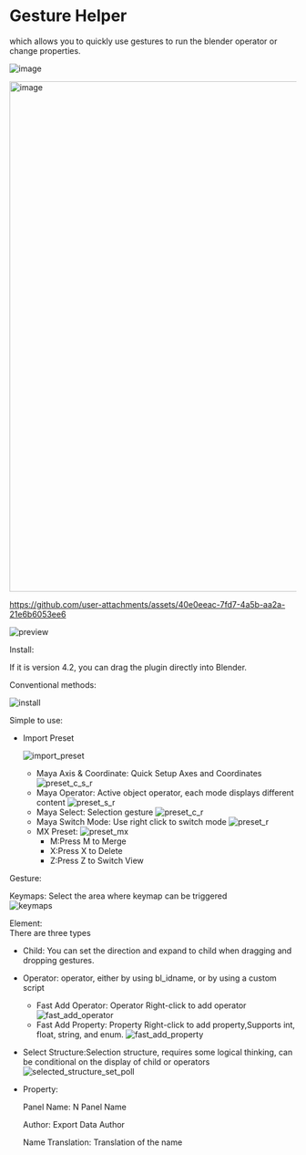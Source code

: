 # Gesture Helper

which allows you to quickly use gestures to run the blender operator or change properties.

![image](https://github.com/user-attachments/assets/da8f96e3-129e-462f-93aa-4b71bf16002a)

<img width="1355" height="895" alt="image" src="https://github.com/user-attachments/assets/5086f258-922e-4f22-9447-2960c53545ab" />



https://github.com/user-attachments/assets/40e0eeac-7fd7-4a5b-aa2a-21e6b6053ee6

![preview](https://github.com/user-attachments/assets/04cbd99a-91de-4818-8cc5-e4bc64dcf69f)

Install:

If it is version 4.2, you can drag the plugin directly into Blender.

Conventional methods:

![install](https://github.com/user-attachments/assets/f6b140ef-1acf-4072-bbae-8747cc23f299)

Simple to use:

* Import Preset

  ![import_preset](https://github.com/user-attachments/assets/2b0dfa04-2470-41ac-ba4a-d6743d4e0d11)
    * Maya Axis & Coordinate: Quick Setup Axes and Coordinates
      ![preset_c_s_r](https://github.com/user-attachments/assets/48d82cdf-e33a-40b3-b591-d89f177e6c5b)
    * Maya Operator: Active object operator, each mode displays different content
      ![preset_s_r](https://github.com/user-attachments/assets/a5a7a20b-28da-49f5-ace8-7d26fcb8d35c)
    * Maya Select: Selection gesture
      ![preset_c_r](https://github.com/user-attachments/assets/46aca90c-2154-4a25-8ca1-c111dd27be3d)
    * Maya Switch Mode: Use right click to switch mode
      ![preset_r](https://github.com/user-attachments/assets/b0e1aa67-c080-430d-9781-b13680479ae6)
    * MX Preset:
      ![preset_mx](https://github.com/user-attachments/assets/962169f0-b489-426e-9b9a-bef89496a07a)
        * M:Press M to Merge
        * X:Press X to Delete
        * Z:Press Z to Switch View

Gesture:

Keymaps: Select the area where keymap can be triggered    
![keymaps](https://github.com/user-attachments/assets/2b89c59b-e951-4eff-8d52-d910f99c4c96)

Element:  
There are three types

* Child:
    You can set the direction and expand to child when dragging and dropping gestures.
  
* Operator:
    operator, either by using bl_idname, or by using a custom script
    * Fast Add Operator: Operator Right-click to add operator
      ![fast_add_operator](https://github.com/user-attachments/assets/f7934c61-cc05-47b6-a22f-f1f8f0c3a764)
    * Fast Add Property: Property Right-click to add property,Supports int, float, string, and enum.
      ![fast_add_property](https://github.com/user-attachments/assets/c1d0474a-f596-4417-a531-9a699a6d68c5)
* Select Structure:Selection structure, requires some logical thinking, can be conditional on the display of child
  or operators
  ![selected_structure_set_poll](https://github.com/user-attachments/assets/5e917a9b-1ae7-445c-984c-a6a540e0d882)

* Property:
  
  Panel Name: N Panel Name
  
  Author: Export Data Author
  
  Name Translation: Translation of the name
